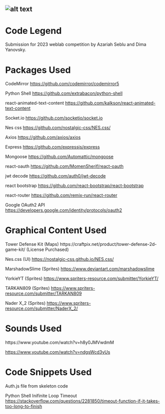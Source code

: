 ![alt text](https://github.com/weblab-class/yanovsk-azariah-seblu-beckettld/blob/main/client/src/components/assets/logo.png)
------

<h1>Code Legend</h1>

Submission for 2023 weblab competition by Azariah Seblu and Dima Yanovsky.

<h1>Packages Used</h1>

CodeMirror
https://github.com/codemirror/codemirror5 

Python Shell
https://github.com/extrabacon/python-shell

react-animated-text-content
https://github.com/kalkson/react-animated-text-content

Socket.io
https://github.com/socketio/socket.io

Nes css
https://github.com/nostalgic-css/NES.css/

Axios
https://github.com/axios/axios

Express
https://github.com/expressjs/express

Mongoose
https://github.com/Automattic/mongoose

react-oauth
https://github.com/MomenSherif/react-oauth

jwt decode
https://github.com/auth0/jwt-decode

react bootstrap
https://github.com/react-bootstrap/react-bootstrap

react-router
https://github.com/remix-run/react-router

Google OAuth2 API
https://developers.google.com/identity/protocols/oauth2

<h1>Graphical Content Used</h1>
Tower Defense Kit (Maps)
https://craftpix.net/product/tower-defense-2d-game-kit/ (License Purchased)

Nes.css (UI)
https://nostalgic-css.github.io/NES.css/

MarshadowSlime (Sprites)
https://www.deviantart.com/marshadowslime

YorkieYT (Sprites)
https://www.spriters-resource.com/submitter/YorkieYT/

TARKAN809 (Sprites)
https://www.spriters-resource.com/submitter/TARKAN809

Nader X_2 (Sprites)
https://www.spriters-resource.com/submitter/NaderX_2/


<h1>Sounds Used</h1>
https://www.youtube.com/watch?v=h8y0JMVwdmM

https://www.youtube.com/watch?v=ndgsWcd3yUs

<h1>Code Snippets Used</h1>
Auth.js file from skeleton code

Python Shell Inifinite Loop Timeout
https://stackoverflow.com/questions/2281850/timeout-function-if-it-takes-too-long-to-finish


